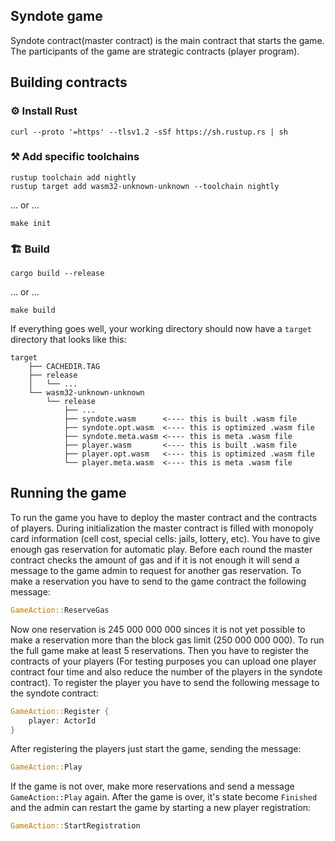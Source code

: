 
## Syndote game
Syndote contract(master contract) is the main contract that starts the game. The participants of the game are strategic contracts (player program). 
## Building contracts

### ⚙️ Install Rust

```shell
curl --proto '=https' --tlsv1.2 -sSf https://sh.rustup.rs | sh
```

### ⚒️ Add specific toolchains

```shell
rustup toolchain add nightly
rustup target add wasm32-unknown-unknown --toolchain nightly
```

... or ...

```shell
make init
```

### 🏗️ Build

```shell
cargo build --release
```

... or ...

```shell
make build
```

If everything goes well, your working directory should now have a `target` directory that looks like this:

```
target
    ├── CACHEDIR.TAG
    ├── release
    │   └── ...
    └── wasm32-unknown-unknown
        └── release
            ├── ...
            ├── syndote.wasm      <---- this is built .wasm file
            ├── syndote.opt.wasm  <---- this is optimized .wasm file
            ├── syndote.meta.wasm <---- this is meta .wasm file
            ├── player.wasm       <---- this is built .wasm file
            ├── player.opt.wasm   <---- this is optimized .wasm file
            └── player.meta.wasm  <---- this is meta .wasm file
```

## Running the game
To run the game you have to deploy the master contract and the contracts of players. 
During initialization the master contract is filled with monopoly card information (cell cost, special cells: jails, lottery, etc). 
You have to give enough gas reservation for automatic play. Before each round  the master contract checks the amount of gas and if it is not enough it will send a message to the game admin to request for another gas reservation. To make a reservation you have to send to the game contract the following message: 
```rust
GameAction::ReserveGas
```
Now one reservation is 245 000 000 000 sinces it is not yet possible to make a reservation more than the block gas limit (250 000 000 000). To run the full game make at least 5 reservations.
Then you have to register the contracts of your players (For testing purposes you can upload one player contract four time and also reduce the number of the players in the syndote contract). 
To register the player you have to send the following message to the syndote contract:
```rust
GameAction::Register {
    player: ActorId
}
```
After registering the players just start the game, sending the message:
```rust
GameAction::Play
```
If the game is not over, make more reservations and send a message `GameAction::Play` again. 
After the game is over, it's state become `Finished` and the admin can restart the game by starting a new player registration:
```rust
GameAction::StartRegistration
```